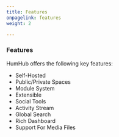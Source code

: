 ```yaml
---
title: Features
onpagelink: features
weight: 2

---
```


### **Features**

HumHub offers the following key features:
 
- Self-Hosted
- Public/Private Spaces
- Module System 
- Extensible 
- Social Tools
- Activity Stream
- Global Search  
- Rich Dashboard 
- Support For Media Files 
